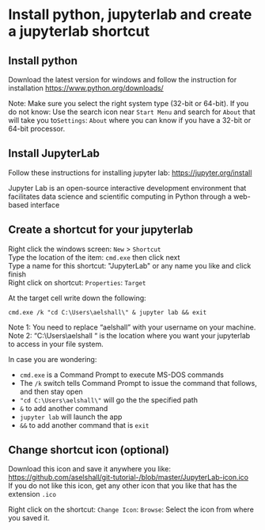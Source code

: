 # Install python, jupyterlab and create a jupyterlab shortcut

## Install python 
Download the latest version for windows and follow the instruction for installation 
https://www.python.org/downloads/

Note: Make sure you select the right system type (32-bit or 64-bit). If you do not know: Use the search icon near `Start Menu` and search for `About` that will take you to`Settings`: `About` where you can know if you have a 32-bit or 64-bit processor. 

## Install JupyterLab 
Follow these instructions for installing jupyter lab: https://jupyter.org/install   

Jupyter Lab is an open-source interactive development environment that facilitates data science and scientific computing in Python through a web-based interface

## Create a shortcut for your jupyterlab
Right click the windows screen: `New` > `Shortcut`  
Type the location of the item: `cmd.exe` then click next  
Type a name for this shortcut: "JupyterLab" or any name you like and click finish   
Right click on shortcut: `Properties`: `Target`   

At the target cell write down the following: 
```` 
cmd.exe /k "cd C:\Users\aelshall\" & jupyter lab && exit 
````
Note 1: You need to replace “aelshall” with your username on your machine.  
Note 2: “C:\Users\aelshall “ is the location where you want your jupyterlab to access in your file system.  

In case you are wondering:
- `cmd.exe` is a Command Prompt to execute MS-DOS commands 
- The `/k` switch tells Command Prompt to issue the command that follows, and then stay open
- `"cd C:\Users\aelshall\"` will go the the specified path 
- `&` to add another command
- `jupyter lab` will launch the app
- `&&` to add another command that is `exit` 

## Change shortcut icon (optional)
Download this icon and save it anywhere you like: https://github.com/aselshall/git-tutorial-/blob/master/JupyterLab-icon.ico   
If you do not like this icon, get any other icon that you like that has the extension `.ico`  
   
Right click on the shortcut: `Change Icon`: `Browse`: Select the icon from where you saved it.

